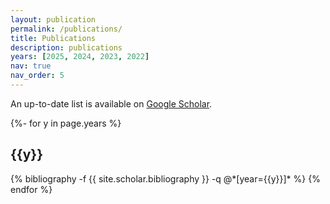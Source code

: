 ```yaml
---
layout: publication
permalink: /publications/
title: Publications
description: publications
years: [2025, 2024, 2023, 2022]
nav: true
nav_order: 5
---
```

<!-- _pages/publications.md -->

<p>An up-to-date list is available on <a href="https://scholar.google.com/citations?user=Q40h6VoAAAAJ&hl=en" target="_blank" rel="noopener noreferrer">Google Scholar</a>.</p>

<div class="publications">

{%- for y in page.years %}
  <h2 class="year">{{y}}</h2>
  {% bibliography -f {{ site.scholar.bibliography }} -q @*[year={{y}}]* %}
{% endfor %}

</div>
